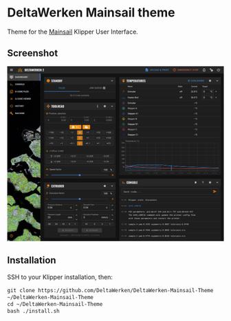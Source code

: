 # DeltaWerken Mainsail theme

Theme for the [Mainsail](https://docs.mainsail.xyz/) Klipper User Interface.

## Screenshot

![DeltaWerken Mainsail theme screenshot](./image/screenshot.png)

## Installation

SSH to your Klipper installation, then:

```console
git clone https://github.com/DeltaWerken/DeltaWerken-Mainsail-Theme ~/DeltaWerken-Mainsail-Theme
cd ~/DeltaWerken-Mainsail-Theme
bash ./install.sh
```

